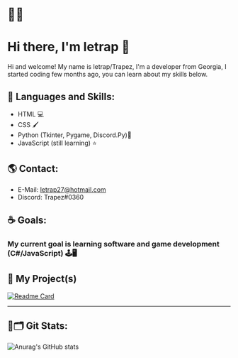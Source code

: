 

# 🧃🌆
# Hi there, I'm letrap 👋

Hi and welcome! My name is letrap/Trapez, I'm a developer from Georgia, I started coding few months ago, you can learn about my skills below.

## 🌊 Languages and Skills:

 - HTML 💻
 - CSS 🖌️
 - Python (Tkinter, Pygame, Discord.Py)🐍
 - JavaScript (still learning) ⭐️

## 🌎 Contact:
- E-Mail: letrap27@hotmail.com
- Discord: Trapez#0360


## ☕️ Goals:

### My current goal is learning software and game development (C#/JavaScript) 🕹️🖥️



## 🧪 My Project(s)

[![Readme Card](https://github-readme-stats.vercel.app/api/pin/?username=letrap1337&repo=tkinter-calculator)](https://github.com/letrap1337/tkinter-calculator)

<hr></hr>

## 📎🗂 Git Stats:

![Anurag's GitHub stats](https://github-readme-stats.vercel.app/api?username=letrap1337&show_icons=true&theme=vue)
